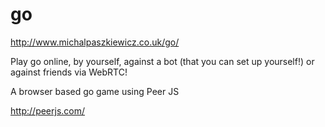 go
==

http://www.michalpaszkiewicz.co.uk/go/

Play go online, by yourself, against a bot (that you can set up yourself!) or against friends via WebRTC!

A browser based go game using Peer JS

http://peerjs.com/
